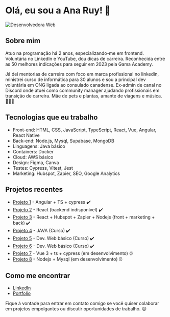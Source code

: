 # Olá, eu sou a Ana Ruy! 👋

![Desenvolvedora Web](https://media.giphy.com/media/yyVph7ANKftIs/giphy.gif)

## Sobre mim
Atuo na programação há 2 anos, especializando-me em frontend. Voluntária no LinkedIn e YouTube, dou dicas de carreira. Reconhecida entre as 50 melhores indicações para seguir em 2023 pela Gama Academy. 

Já dei mentorias de carreira com foco em marca profissional no linkedin, ministrei curso de informática para 30 alunos e sou a principal dev voluntária em ONG ligada ao consulado canadense. Ex-admin de canal no Discord onde atuei como community manager ajudando profissionais em transição de carreira. Mãe de pets e plantas, amante de viagens e música. 👩‍💻✨

## Tecnologias que eu trabalho
- Front-end: HTML, CSS, JavaScript, TypeScript, React, Vue, Angular, React Native
- Back-end: Node.js, Mysql, Supabase, MongoDB
- Linguagens: Java básico
- Containers: Docker
- Cloud: AWS básico
- Design: Figma, Canva
- Testes: Cypress, Vitest, Jest
- Marketing: Hubspot, Zapier, SEO, Google Analytics 

## Projetos recentes
- [Projeto 1](https://github.com/RuyLuques/project-chuva) - Angular + TS + cypress ✔️ 
- [Projeto 2](https://github.com/RuyLuques/project-portfolio-1) - React (backend indisponível) ✔️
- [Projeto 3](https://github.com/RuyLuques/RL-Nibo-frontend) - React + Hubspot + Zapier + Nodejs (front + marketing + back) ✔️
- [Projeto 4](https://github.com/RuyLuques/Curso-GENERATION) - JAVA (Curso) ✔️
- [Projeto 5](https://github.com/RuyLuques/Curso-SENAI) - Dev. Web básico (Curso) ✔️
- [Projeto 6](https://github.com/RuyLuques/Curso-PROGRAMARIA) - Dev. Web básico (Curso) ✔️
- [Projeto 7](https://github.com/RuyLuques/Lab-Frontend) - Vue 3 + ts + cypress (em desenvolvimento) ⏰
- [Projeto 8](https://github.com/RuyLuques/Lab-Backend) - Nodejs + Mysql (em desenvolvimento) ⏰
  
## Como me encontrar
- [LinkedIn](https://www.linkedin.com/in/ruyluques/)
- [Portfolio](https://www.ruyluques.com.br/)

Fique à vontade para entrar em contato comigo se você quiser colaborar em projetos empolgantes ou discutir oportunidades de trabalho. 😊
